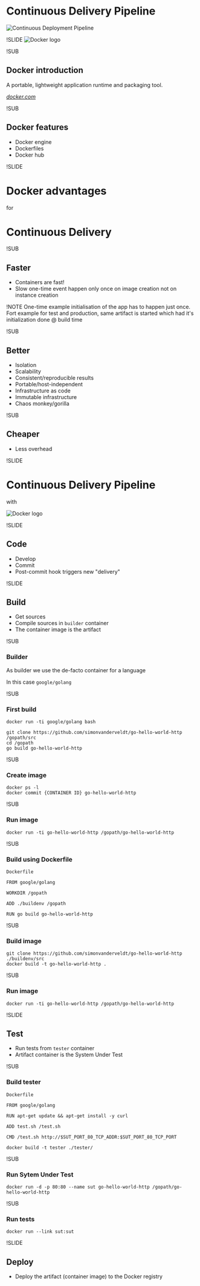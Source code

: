# Continuous Delivery Pipeline
![Continuous Deployment Pipeline](img/continuous-deployment-pipeline.png) <!-- .element: class="noborder" -->

!SLIDE
![Docker logo](img/docker-logo.png) <!-- .element: class="noborder" -->

!SUB
## Docker introduction
A portable, lightweight application runtime and packaging tool.

_[docker.com](https://www.docker.com)_

!SUB
## Docker features

- Docker engine
- Dockerfiles
- Docker hub


!SLIDE
# Docker advantages
for
# Continuous Delivery

!SUB
## Faster
- Containers are fast!
- Slow one-time event happen only once on image creation not on instance creation

!NOTE
One-time example initialisation of the app has to happen just once. Fort example for test and production, same artifact is started which had it's initialization done @ build time

!SUB
## Better
- Isolation
- Scalability
- Consistent/reproducible results
- Portable/host-independent
- Infrastructure as code
- Immutable infrastructure
- Chaos monkey/gorilla

!SUB
## Cheaper
- Less overhead


!SLIDE
# Continuous Delivery Pipeline
with

![Docker logo](img/docker-logo-no-text.png) <!-- .element: class="noborder" -->


!SLIDE
## Code
- Develop
- Commit
- Post-commit hook triggers new "delivery"


!SLIDE
## Build
- Get sources
- Compile sources <span class="fragment">in `builder` container</span>
- The container image is the artifact <!-- .element: class="fragment" -->

!SUB
### Builder
As builder we use the de-facto container for a language

In this case `google/golang`

!SUB
### First build
```
docker run -ti google/golang bash
```

```
git clone https://github.com/simonvanderveldt/go-hello-world-http /gopath/src
cd /gopath
go build go-hello-world-http
```

!SUB
### Create image
```
docker ps -l
docker commit {CONTAINER ID} go-hello-world-http
```

!SUB
### Run image
```
docker run -ti go-hello-world-http /gopath/go-hello-world-http
```

!SUB
### Build using Dockerfile
`Dockerfile`
```
FROM google/golang

WORKDIR /gopath

ADD ./buildenv /gopath

RUN go build go-hello-world-http
```

!SUB
### Build image
```
git clone https://github.com/simonvanderveldt/go-hello-world-http ./buildenv/src
docker build -t go-hello-world-http .
```

!SUB
### Run image
```
docker run -ti go-hello-world-http /gopath/go-hello-world-http
```


!SLIDE
## Test
- Run tests <span class="fragment">from `tester` container</span>
- Artifact container is the System Under Test <!-- .element: class="fragment" -->

!SUB
### Build tester
`Dockerfile`
```
FROM google/golang

RUN apt-get update && apt-get install -y curl

ADD test.sh /test.sh

CMD /test.sh http://$SUT_PORT_80_TCP_ADDR:$SUT_PORT_80_TCP_PORT
```
```
docker build -t tester ./tester/
```

!SUB
### Run Sytem Under Test
```
docker run -d -p 80:80 --name sut go-hello-world-http /gopath/go-hello-world-http
```

!SUB
### Run tests
```
docker run --link sut:sut 
```


!SLIDE
## Deploy
- Deploy the artifact<span class="fragment"> (container image) to the Docker registry</span>
